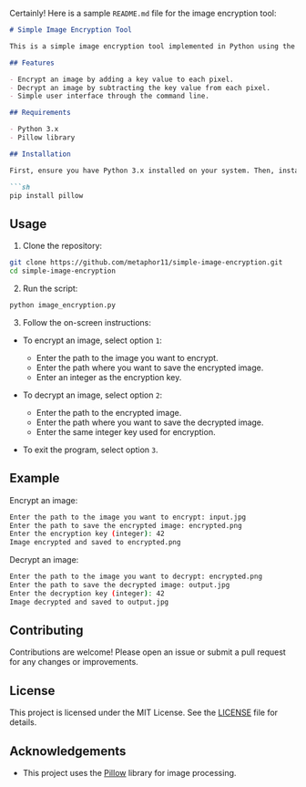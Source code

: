 Certainly! Here is a sample `README.md` file for the image encryption tool:

```markdown
# Simple Image Encryption Tool

This is a simple image encryption tool implemented in Python using the Pillow library. The tool performs basic encryption by manipulating pixel values of the image.

## Features

- Encrypt an image by adding a key value to each pixel.
- Decrypt an image by subtracting the key value from each pixel.
- Simple user interface through the command line.

## Requirements

- Python 3.x
- Pillow library

## Installation

First, ensure you have Python 3.x installed on your system. Then, install the Pillow library using pip:

```sh
pip install pillow
```

## Usage

1. Clone the repository:

```sh
git clone https://github.com/metaphor11/simple-image-encryption.git
cd simple-image-encryption
```

2. Run the script:

```sh
python image_encryption.py
```

3. Follow the on-screen instructions:

- To encrypt an image, select option `1`:
  - Enter the path to the image you want to encrypt.
  - Enter the path where you want to save the encrypted image.
  - Enter an integer as the encryption key.

- To decrypt an image, select option `2`:
  - Enter the path to the encrypted image.
  - Enter the path where you want to save the decrypted image.
  - Enter the same integer key used for encryption.

- To exit the program, select option `3`.

## Example

Encrypt an image:

```sh
Enter the path to the image you want to encrypt: input.jpg
Enter the path to save the encrypted image: encrypted.png
Enter the encryption key (integer): 42
Image encrypted and saved to encrypted.png
```

Decrypt an image:

```sh
Enter the path to the image you want to decrypt: encrypted.png
Enter the path to save the decrypted image: output.jpg
Enter the decryption key (integer): 42
Image decrypted and saved to output.jpg
```

## Contributing

Contributions are welcome! Please open an issue or submit a pull request for any changes or improvements.

## License

This project is licensed under the MIT License. See the [LICENSE](LICENSE) file for details.

## Acknowledgements

- This project uses the [Pillow](https://python-pillow.org/) library for image processing.

```
